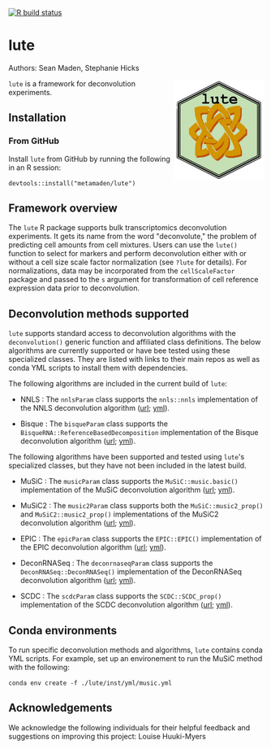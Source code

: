 
<!-- badges: start -->

[![R build
status](https://github.com/metamaden/lute/workflows/R-CMD-check-bioc/badge.svg)](https://github.com/metamaden/lute/actions)

<!-- badges: end -->


# lute

Authors: Sean Maden, Stephanie Hicks

[<img style="float: right;" src = "inst/png/lute_hexsticker_basic1.png" height="200"/>](https://github.com/metamaden/lute)

`lute` is a framework for deconvolution experiments.

## Installation

### From GitHub

Install `lute` from GitHub by running the following in an R session:

```
devtools::install("metamaden/lute")
```

## Framework overview

The `lute` R package supports bulk transcriptomics deconvolution experiments. It gets its name from the word "deconvolute," the problem of predicting cell amounts from cell mixtures. Users can use the `lute()` function to select for markers and perform deconvolution either with or without a cell size scale factor normalization (see `?lute` for details). For normalizations, data may be incorporated from the `cellScaleFactor` package and passed to the `s` argument for transformation of cell reference expression data prior to deconvolution.   

## Deconvolution methods supported

`lute` supports standard access to deconvolution algorithms with the `deconvolution()` generic function and affiliated class definitions. The below algorithms are currently supported or have bee tested using these specialized classes. They are listed with links to their main repos as well as conda YML scripts to install them with dependencies.

The following algorithms are included in the current build of `lute`:

* NNLS : The `nnlsParam` class supports the `nnls::nnls` implementation of the NNLS deconvolution algorithm ([url](https://cran.r-project.org/web/packages/nnls/index.html); [yml](https://github.com/metamaden/lute/blob/main/inst/yml/nnls.yml)).

* Bisque : The `bisqueParam` class supports the `BisqueRNA::ReferenceBasedDecomposition` implementation of the Bisque deconvolution algorithm ([url](https://github.com/cozygene/bisque); [yml](https://github.com/metamaden/lute/blob/main/inst/yml/bisque.yml)).

The following algorithms have been supported and tested using `lute`'s specialized classes, but they have not been included in the latest build.

* MuSiC : The `musicParam` class supports the `MuSiC::music.basic()` implementation of the MuSiC deconvolution algorithm ([url](https://github.com/xuranw/MuSiC); [yml](https://github.com/metamaden/lute/blob/main/inst/yml/music.yml)).

* MuSiC2 : The `music2Param` class supports both the `MuSiC::music2_prop()` and `MuSiC2::music2_prop()` implementations of the MuSiC2 deconvolution algorithm ([url](https://github.com/Jiaxin-Fan/MuSiC2); [yml](https://github.com/metamaden/lute/blob/main/inst/yml/music2.yml)).

* EPIC : The `epicParam` class supports the `EPIC::EPIC()` implementation of the EPIC deconvolution algorithm ([url](https://github.com/GfellerLab/EPIC); [yml](https://github.com/metamaden/lute/blob/main/inst/yml/epic.yml)).

* DeconRNASeq : The `deconrnaseqParam` class supports the `DeconRNASeq::DeconRNASeq()` implementation of the DeconRNASeq deconvolution algorithm ([url](https://bioconductor.org/packages/release/bioc/html/DeconRNASeq.html); [yml](https://github.com/metamaden/lute/blob/main/inst/yml/deconrnaseq.yml)).

* SCDC : The `scdcParam` class supports the `SCDC::SCDC_prop()` implementation of the SCDC deconvolution algorithm ([url](https://github.com/meichendong/SCDC); [yml](https://github.com/metamaden/lute/blob/main/inst/yml/scdc.yml)).

## Conda environments

To run specific deconvolution methods and algorithms, `lute` contains conda YML scripts. For example, set up an environement to run the MuSiC method with the following:

```
conda env create -f ./lute/inst/yml/music.yml
```

## Acknowledgements

We acknowledge the following individuals for their helpful feedback and suggestions on improving this project: Louise Huuki-Myers
